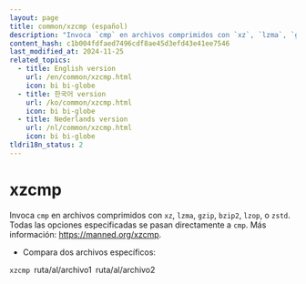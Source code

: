 ```yaml
---
layout: page
title: common/xzcmp (español)
description: "Invoca `cmp` en archivos comprimidos con `xz`, `lzma`, `gzip`, `bzip2`, `lzop`, o `zstd`."
content_hash: c1b004fdfaed7496cdf8ae45d3efd43e41ee7546
last_modified_at: 2024-11-25
related_topics:
  - title: English version
    url: /en/common/xzcmp.html
    icon: bi bi-globe
  - title: 한국어 version
    url: /ko/common/xzcmp.html
    icon: bi bi-globe
  - title: Nederlands version
    url: /nl/common/xzcmp.html
    icon: bi bi-globe
tldri18n_status: 2
---
```

# xzcmp

Invoca `cmp` en archivos comprimidos con `xz`, `lzma`, `gzip`, `bzip2`, `lzop`, o `zstd`.
Todas las opciones especificadas se pasan directamente a `cmp`.
Más información: <https://manned.org/xzcmp>.

- Compara dos archivos específicos:

`xzcmp `<span class="tldr-var badge badge-pill bg-dark-lm bg-white-dm text-white-lm text-dark-dm font-weight-bold">ruta/al/archivo1</span>` `<span class="tldr-var badge badge-pill bg-dark-lm bg-white-dm text-white-lm text-dark-dm font-weight-bold">ruta/al/archivo2</span>
